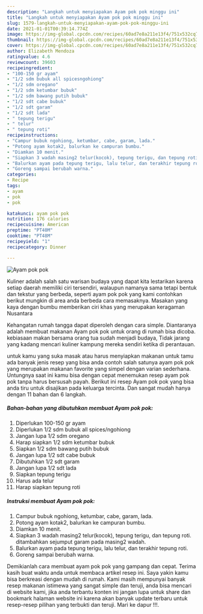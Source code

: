 ```yaml
---
description: "Langkah untuk menyiapakan Ayam pok pok minggu ini"
title: "Langkah untuk menyiapakan Ayam pok pok minggu ini"
slug: 1579-langkah-untuk-menyiapakan-ayam-pok-pok-minggu-ini
date: 2021-01-01T00:39:14.774Z
image: https://img-global.cpcdn.com/recipes/60ad7e8a211e13f4/751x532cq70/ayam-pok-pok-foto-resep-utama.jpg
thumbnail: https://img-global.cpcdn.com/recipes/60ad7e8a211e13f4/751x532cq70/ayam-pok-pok-foto-resep-utama.jpg
cover: https://img-global.cpcdn.com/recipes/60ad7e8a211e13f4/751x532cq70/ayam-pok-pok-foto-resep-utama.jpg
author: Elizabeth Mendoza
ratingvalue: 4.6
reviewcount: 39603
recipeingredient:
- "100-150 gr ayam"
- "1/2 sdm bubuk all spicesngohiong"
- "1/2 sdm oregano"
- "1/2 sdm ketumbar bubuk"
- "1/2 sdm bawang putih bubuk"
- "1/2 sdt cabe bubuk"
- "1/2 sdt garam"
- "1/2 sdt lada"
- " tepung terigu"
- " telur"
- " tepung roti"
recipeinstructions:
- "Campur bubuk ngohiong, ketumbar, cabe, garam, lada."
- "Potong ayam kotak2, balurkan ke campuran bumbu."
- "Diamkan 10 menit."
- "Siapkan 3 wadah masing2 telur(kocok), tepung terigu, dan tepung roti. ditambahkan sejumput garam pada masing2 wadah."
- "Balurkan ayam pada tepung terigu, lalu telur, dan terakhir tepung roti."
- "Goreng sampai berubah warna."
categories:
- Recipe
tags:
- ayam
- pok
- pok

katakunci: ayam pok pok 
nutrition: 176 calories
recipecuisine: American
preptime: "PT40M"
cooktime: "PT48M"
recipeyield: "1"
recipecategory: Dinner

---
```



![Ayam pok pok](https://img-global.cpcdn.com/recipes/60ad7e8a211e13f4/751x532cq70/ayam-pok-pok-foto-resep-utama.jpg)

Kuliner adalah salah satu warisan budaya yang dapat kita lestarikan karena setiap daerah memiliki ciri tersendiri, walaupun namanya sama tetapi bentuk dan tekstur yang berbeda, seperti ayam pok pok yang kami contohkan berikut mungkin di area anda berbeda cara memasaknya. Masakan yang kaya dengan bumbu memberikan ciri khas yang merupakan keragaman Nusantara

Kehangatan rumah tangga dapat diperoleh dengan cara simple. Diantaranya adalah membuat makanan Ayam pok pok untuk orang di rumah bisa dicoba. kebiasaan makan bersama orang tua sudah menjadi budaya, Tidak jarang yang kadang mencari kuliner kampung mereka sendiri ketika di perantauan.



untuk kamu yang suka masak atau harus menyiapkan makanan untuk tamu ada banyak jenis resep yang bisa anda contoh salah satunya ayam pok pok yang merupakan makanan favorite yang simpel dengan varian sederhana. Untungnya saat ini kamu bisa dengan cepat menemukan resep ayam pok pok tanpa harus bersusah payah.
Berikut ini resep Ayam pok pok yang bisa anda tiru untuk disajikan pada keluarga tercinta. Dan sangat mudah hanya dengan 11 bahan dan 6 langkah.


<!--inarticleads1-->

##### Bahan-bahan yang dibutuhkan membuat Ayam pok pok:

1. Diperlukan 100-150 gr ayam
1. Diperlukan 1/2 sdm bubuk all spices/ngohiong
1. Jangan lupa 1/2 sdm oregano
1. Harap siapkan 1/2 sdm ketumbar bubuk
1. Siapkan 1/2 sdm bawang putih bubuk
1. Jangan lupa 1/2 sdt cabe bubuk
1. Dibutuhkan 1/2 sdt garam
1. Jangan lupa 1/2 sdt lada
1. Siapkan  tepung terigu
1. Harus ada  telur
1. Harap siapkan  tepung roti




<!--inarticleads2-->

##### Instruksi membuat  Ayam pok pok:

1. Campur bubuk ngohiong, ketumbar, cabe, garam, lada.
1. Potong ayam kotak2, balurkan ke campuran bumbu.
1. Diamkan 10 menit.
1. Siapkan 3 wadah masing2 telur(kocok), tepung terigu, dan tepung roti. ditambahkan sejumput garam pada masing2 wadah.
1. Balurkan ayam pada tepung terigu, lalu telur, dan terakhir tepung roti.
1. Goreng sampai berubah warna.




Demikianlah cara membuat ayam pok pok yang gampang dan cepat. Terima kasih buat waktu anda untuk membaca artikel resep ini. Saya yakin kamu bisa berkreasi dengan mudah di rumah. Kami masih mempunyai banyak resep makanan istimewa yang sangat simple dan teruji, anda bisa mencari di website kami, jika anda terbantu konten ini jangan lupa untuk share dan bookmark halaman website ini karena akan banyak update terbaru untuk resep-resep pilihan yang terbukti dan teruji. Mari ke dapur !!!. 
